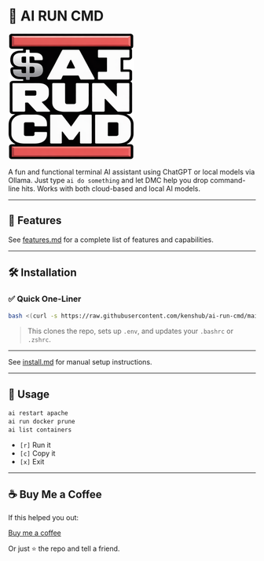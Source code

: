 # 🎤 AI RUN CMD


![AI-Run-CMD Logo](img/logos/ai_run_cmd_256x256.png)

A fun and functional terminal AI assistant using ChatGPT or local models via Ollama.
Just type `ai do something` and let DMC help you drop command-line hits. Works with both cloud-based and local AI models.

---

## 🚀 Features

See [features.md](features.md) for a complete list of features and capabilities.

---

## 🛠 Installation

### ✅ Quick One-Liner

```bash
bash <(curl -s https://raw.githubusercontent.com/kenshub/ai-run-cmd/main/install.sh)
```

> This clones the repo, sets up `.env`, and updates your `.bashrc` or `.zshrc`.

---

See [install.md](install.md) for manual setup instructions.

---

## 🧪 Usage

```bash
ai restart apache
ai run docker prune
ai list containers
```

- `[r]` Run it
- `[c]` Copy it
- `[x]` Exit

---

## ☕ Buy Me a Coffee

If this helped you out:

[Buy me a coffee](https://buymeacoffee.com/uken)

Or just ⭐ the repo and tell a friend.
